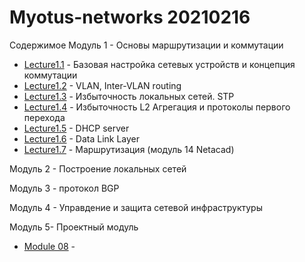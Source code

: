 # Myotus-networks 20210216

Cодержимое
Модуль 1 - Основы маршрутизации и коммутации
- [Lecture1.1](MODULE01/Lecture01/README.MD) - Базовая настройка сетевых устройств и концепция коммутации
- [Lecture1.2](MODULE01/Lecture02/README.MD) - VLAN, Inter-VLAN routing
- [Lecture1.3](MODULE01/Lecture03/README.MD) - Избыточность локальных сетей. STP
- [Lecture1.4](MODULE01/Lecture04/README.MD) - Избыточность L2 Агрегация и протоколы первого перехода
- [Lecture1.5](MODULE01/Lecture05/README.MD) - DHCP server
- [Lecture1.6](MODULE01/Lecture06/README.MD) - Data Link Layer
- [Lecture1.7](MODULE01/Lecture07/README.MD) - Маршрутизация (модуль 14 Netacad)


Модуль 2 - Построение локальных сетей

Модуль 3 - протокол BGP

Модуль 4 - Управдение и защита сетевой инфраструктуры

Модуль 5- Проектный модуль

- [Module 08](ModuleXX/LectureYY/README.MD) - 
